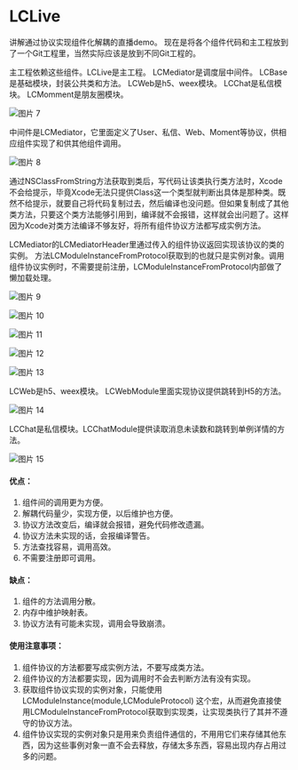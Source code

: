 # LCLive
讲解通过协议实现组件化解耦的直播demo。
现在是将各个组件代码和主工程放到了一个Git工程里，当然实际应该是放到不同Git工程的。

主工程依赖这些组件。LCLive是主工程。 LCMediator是调度层中间件。 LCBase是基础模块，封装公共类和方法。 LCWeb是h5、weex模块。 LCChat是私信模块。 LCMomment是朋友圈模块。

![图片 7](https://raw.github.com/mlcldh/LCLive/master/images/图片7.jpg)

中间件是LCMediator，它里面定义了User、私信、Web、Moment等协议，供相应组件实现了和供其他组件调用。

![图片 8](https://raw.github.com/mlcldh/LCLive/master/images/图片8.png)

通过NSClassFromString方法获取到类后，写代码让该类执行类方法时，Xcode不会给提示，毕竟Xcode无法只提供Class这一个类型就判断出具体是那种类。既然不给提示，就要自己将代码复制过去，然后编译也没问题。但如果复制成了其他类方法，只要这个类方法能够引用到，编译就不会报错，这样就会出问题了。这样因为Xcode对类方法编译不够友好，将所有组件协议方法都写成实例方法。

LCMediator的LCMediatorHeader里通过传入的组件协议返回实现该协议的类的实例。 方法LCModuleInstanceFromProtocol获取到的也就只是实例对象。调用组件协议实例时，不需要提前注册，LCModuleInstanceFromProtocol内部做了懒加载处理。

![图片 9](https://raw.github.com/mlcldh/LCLive/master/images/图片9.jpg)

![图片 10](https://raw.github.com/mlcldh/LCLive/master/images/图片10.jpg)

![图片 11](https://raw.github.com/mlcldh/LCLive/master/images/图片11.png)

![图片 12](https://raw.github.com/mlcldh/LCLive/master/images/图片12.jpg)

![图片 13](https://raw.github.com/mlcldh/LCLive/master/images/图片13.jpg)

LCWeb是h5、weex模块。 LCWebModule里面实现协议提供跳转到H5的方法。

![图片 14](https://raw.github.com/mlcldh/LCLive/master/images/图片14.png)

LCChat是私信模块。LCChatModule提供读取消息未读数和跳转到单例详情的方法。

![图片 15](https://raw.github.com/mlcldh/LCLive/master/images/图片15.png)

#### 优点：

1. 组件间的调用更为方便。
2. 解耦代码量少，实现方便，以后维护也方便。
3. 协议方法改变后，编译就会报错，避免代码修改遗漏。
4. 协议方法未实现的话，会报编译警告。
5. 方法查找容易，调用高效。
6. 不需要注册即可调用。

#### 缺点：

1. 组件的方法调用分散。
2. 内存中维护映射表。
3. 协议方法有可能未实现，调用会导致崩溃。

#### 使用注意事项：

1. 组件协议的方法都要写成实例方法，不要写成类方法。
2. 组件协议的方法都要实现，因为调用时不会去判断方法有没有实现。
3. 获取组件协议实现的实例对象，只能使用LCModuleInstance(module,LCModuleProtocol) 这个宏，从而避免直接使用LCModuleInstanceFromProtocol获取到实现类，让实现类执行了其并不遵守的协议方法。
4. 组件协议实现的实例对象只是用来负责组件通信的，不用用它们来存储其他东西，因为这些事例对象一直不会去释放，存储太多东西，容易出现内存占用过多的问题。

